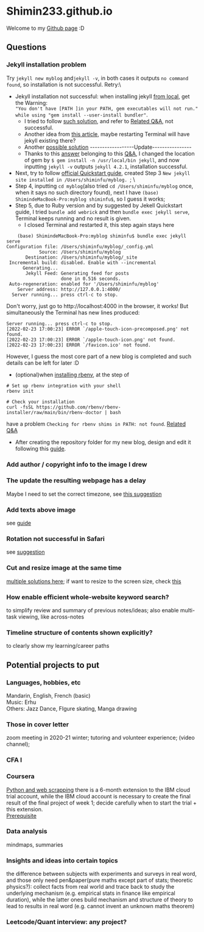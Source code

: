 # Shimin233.github.io
Welcome to my [Github page](https://shimin233.github.io) :D

## Questions
### Jekyll installation problem
Try `jekyll new myblog` and`jekyll -v`, in both cases it outputs `no command found`, so installation is not successful. Retry:\
- Jekyll installation not successful: when installing jekyll [from local](https://jekyllrb.com/docs/installation/macos/#local-install), get the Warning:\
`"You don't have [PATH ]in your PATH, gem executables will not run." while using "gem install --user-install bundler"`. 
  - I tried to follow [such solution](https://www.jianshu.com/p/5902b55dc654?utm_campaign=maleskine&utm_content=note&utm_medium=seo_notes&utm_source=recommendation), and refer to [Related Q&A](https://stackoverflow.com/questions/53979362/you-dont-have-path-in-your-path-gem-executables-will-not-run-while-using), not successful.
  - Another idea from [this article](https://www.jianshu.com/p/82652c7a1fa4), maybe restarting Terminal will have jekyll existing there?
  - Another [possible solution](https://stackoverflow.com/questions/8146249/jekyll-command-not-found)
------------------Update----------------
  - Thanks to this [answer](https://stackoverflow.com/a/51921506) belonging to this [Q&A](https://stackoverflow.com/questions/8146249/jekyll-command-not-found), I changed the location of gem by `$ gem install -n /usr/local/bin jekyll`, and now inputting `jekyll -v` outputs `jekyll 4.2.1`, installation successful. 
- Next, try to follow [official Quickstart guide](https://jekyllrb.com/docs/#instructions), created Step 3 `New jekyll site installed in /Users/shiminfu/myblog. `; \
- Step 4, inputting `cd myblog`(also tried `cd /Users/shiminfu/myblog` once, when it says no such directory found), next I have
`(base) ShimindeMacBook-Pro:myblog shiminfu$`, so I guess it works; 
- Step 5, due to Ruby version and by suggested by Jekell Quickstart guide, I tried `bundle add webrick` 
and then `bundle exec jekyll serve`, Terminal keeps running and no result is given. 
    - I closed Terminal and restarted it, this step again stays here
```
    (base) ShimindeMacBook-Pro:myblog shiminfu$ bundle exec jekyll serve
Configuration file: /Users/shiminfu/myblog/_config.yml
            Source: /Users/shiminfu/myblog
       Destination: /Users/shiminfu/myblog/_site
 Incremental build: disabled. Enable with --incremental
      Generating... 
       Jekyll Feed: Generating feed for posts
                    done in 0.516 seconds.
 Auto-regeneration: enabled for '/Users/shiminfu/myblog'
    Server address: http://127.0.0.1:4000/
  Server running... press ctrl-c to stop.
``` 
Don't worry, just go to http://localhost:4000 in the browser, it works! But simultaneously the Terminal has new lines produced:
```
Server running... press ctrl-c to stop.
[2022-02-23 17:00:23] ERROR `/apple-touch-icon-precomposed.png' not found.
[2022-02-23 17:00:23] ERROR `/apple-touch-icon.png' not found.
[2022-02-23 17:00:23] ERROR `/favicon.ico' not found.
```
However, I guess the most core part of a new blog is completed and such details can be left for later :D

- (optional)when [installing rbenv](https://jekyllrb.com/docs/installation/macos/#rbenv), at the step of 
```
# Set up rbenv integration with your shell
rbenv init

# Check your installation
curl -fsSL https://github.com/rbenv/rbenv-installer/raw/main/bin/rbenv-doctor | bash
```
have a problem `Checking for rbenv shims in PATH: not found`. [Related Q&A](https://github.com/rbenv/rbenv/issues/1217)

- After creating the repository folder for my new blog, design and edit it following this [guide](https://jekyllrb.com/docs/step-by-step/01-setup/).

### Add author / copyright info to the image I drew

### The update the resulting webpage has a delay
Maybe I need to set the correct timezone, see [this suggestion](https://stackoverflow.com/a/35388975)

### Add texts above image
see [guide](https://www.w3schools.com/howto/howto_css_image_text.asp)

### Rotation not successful in Safari
see [suggestion](https://stackoverflow.com/questions/44316184/transform-rotate-doesnt-work-in-safari)

### Cut and resize image at the same time
[multiple solutions here](https://stackoverflow.com/questions/493296/css-display-an-image-resized-and-cropped); 
if want to resize to the screen size, check [this](https://stackoverflow.com/questions/4684304/how-can-i-resize-an-image-dynamically-with-css-as-the-browser-width-height-chang)

### How enable efficient whole-website keyword search?
to simplify review and summary of previous notes/ideas; also enable multi-task viewing, like across-notes

### Timeline structure of contents shown explicitly?
to clearly show my learning/career paths



## Potential projects to put
### Languages, hobbies, etc
Mandarin, English, French (basic)\
Music: Erhu\
Others: Jazz Dance, FIgure skating, Manga drawing

### Those in cover letter
zoom meeting in 2020-21 winter; tutoring and volunteer experience; (video channel); 

### CFA I

### Coursera 
[Python and web scrapping](https://www.coursera.org/learn/python-project-for-data-science/home/week/1)
 there is a 6-month extension to the IBM cloud trial account, while the IBM cloud account is necessary to create the final result of the final project of week 1; decide carefully when to start the trial + this extension. \
[Prerequisite](https://www.coursera.org/learn/python-for-applied-data-science-ai/lecture/W6xwd/rest-apis-http-requests-part-1)


### Data analysis
mindmaps, summaries

### Insights and ideas into certain topics
the difference between subjects with experiments and surveys in real word, and those only need pen&paper(pure maths except part of stats; theoretic physics?): collect facts from real world and trace back to study the underlying mechanism (e.g. empirical stats in finance like empirical duration), while the latter ones build mechanism and structure of theory to lead to results in real word (e.g. cannot invent an unknown maths theorem)

### Leetcode/Quant interview: any project?
